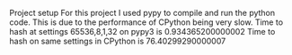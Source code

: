 Project setup
For this project I used pypy to compile and run the python code.
This is due to the performance of CPython being very slow.
Time to hash at settings 65536,8,1,32 on pypy3 is 0.934365200000002
Time to hash on same settings in CPython is 76.40299290000007